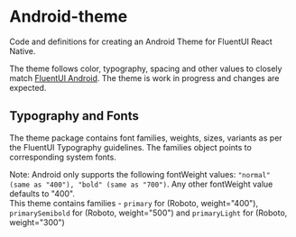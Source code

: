 # Android-theme

Code and definitions for creating an Android Theme for FluentUI React Native.

The theme follows color, typography, spacing and other values to closely match [FluentUI Android](https://github.com/microsoft/fluentui-android). The theme is work in progress and changes are expected.

## Typography and Fonts

The theme package contains font families, weights, sizes, variants as per the FluentUI Typography guidelines. The families object points to corresponding system fonts.

Note: Android only supports the following fontWeight values: `"normal" (same as "400"), "bold" (same as "700")`. Any other fontWeight value defaults to "400".  
This theme contains families - `primary` for (Roboto, weight="400"), `primarySemibold` for (Roboto, weight="500") and `primaryLight` for (Roboto, weight="300")
